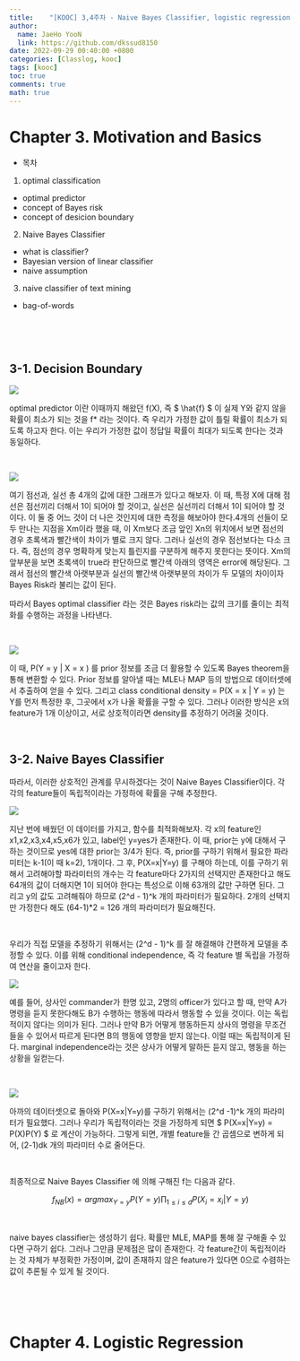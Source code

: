 ```yaml
---
title:    "[KOOC] 3,4주차 - Naive Bayes Classifier, logistic regression "
author:
  name: JaeHo YooN
  link: https://github.com/dkssud8150
date: 2022-09-29 00:40:00 +0800
categories: [Classlog, kooc]
tags: [kooc]
toc: true
comments: true
math: true
---
```


# Chapter 3. Motivation and Basics

- 목차

1. optimal classification
  - optimal predictor
  - concept of Bayes risk
  - concept of desicion boundary
2. Naive Bayes Classifier
  - what is classifier?
  - Bayesian version of linear classifier
  - naive assumption
3. naive classifier of text mining
  - bag-of-words


&nbsp;

&nbsp;

## 3-1. Decision Boundary

<img src="/assets/img/kooc/week34/optimal_classification.png">

optimal predictor 이란 이때까지 해왔던 f(X), 즉 $ \hat{f} $ 이 실제 Y와 같지 않을 확률이 최소가 되는 것을 f* 라는 것이다. 즉 우리가 가정한 값이 틀릴 확률이 최소가 되도록 하고자 한다. 이는 우리가 가정한 값이 정답일 확률이 최대가 되도록 한다는 것과 동일하다.

&nbsp;

<img src="/assets/img/kooc/week34/bayes_risk.png">

여기 점선과, 실선 총 4개의 값에 대한 그래프가 있다고 해보자. 이 때, 특정 X에 대해 점선은 점선끼리 더해서 1이 되어야 할 것이고, 실선은 실선끼리 더해서 1이 되어야 할 것이다. 이 둘 중 어느 것이 더 나은 것인지에 대한 측정을 해보아야 한다.4개의 선들이 모두 만나는 지점을 Xm이라 했을 때, 이 Xm보다 조금 앞인 Xn의 위치에서 보면 점선의 경우 초록색과 빨간색이 차이가 별로 크지 않다. 그러나 실선의 경우 점선보다는 다소 크다. 즉, 점선의 경우 명확하게 맞는지 틀린지를 구분하게 해주지 못한다는 뜻이다. Xm의 앞부분을 보면 초록색이 true라 판단하므로 빨간색 아래의 영역은 error에 해당된다. 그래서 점선의 빨간색 아랫부분과 실선의 빨간색 아랫부분의 차이가 두 모델의 차이이자 Bayes Risk라 불리는 값이 된다.

따라서 Bayes optimal classifier 라는 것은 Bayes risk라는 값의 크기를 줄이는 최적화를 수행하는 과정을 나타낸다.

&nbsp;

<img src="/assets/img/kooc/week34/optimal_classifier.png">

이 때, P(Y = y \| X = x ) 를 prior 정보를 조금 더 활용할 수 있도록 Bayes theorem을 통해 변환할 수 있다. Prior 정보를 알아낼 때는 MLE나 MAP 등의 방법으로 데이터셋에서 추출하여 얻을 수 있다. 그리고 class conditional density = P(X = x \| Y = y) 는 Y를 먼저 특정한 후, 그곳에서 x가 나올 확률을 구할 수 있다. 그러나 이러한 방식은 x의 feature가 1개 이상이고, 서로 상호적이라면 density를 추정하기 어려울 것이다. 

&nbsp;

## 3-2. Naive Bayes Classifier

따라서, 이러한 상호적인 관계를 무시하겠다는 것이 Naive Bayes Classifier이다. 각각의 feature들이 독립적이라는 가정하에 확률을 구해 추정한다.

<img src="/assets/img/kooc/week34/weather_dataset.png">

지난 번에 배웠던 이 데이터를 가지고, 함수를 최적화해보자. 각 x의 feature인 x1,x2,x3,x4,x5,x6가 있고, label인 y=yes가 존재한다. 이 때, prior는 y에 대해서 구하는 것이므로 yes에 대한 prior는 3/4가 된다. 즉, prior를 구하기 위해서 필요한 파라미터는 k-1(이 때 k=2), 1개이다. 그 후, P(X=x\|Y=y) 를 구해야 하는데, 이를 구하기 위해서 고려해야할 파라미터의 개수는 각 feature마다 2가지의 선택지만 존재한다고 해도 64개의 값이 더해지면 1이 되어야 한다는 특성으로 이해 63개의 값만 구하면 된다. 그리고 y의 값도 고려해줘야 하므로 (2^d - 1)^k 개의 파라미터가 필요하다. 2개의 선택지만 가정한다 해도 (64-1)*2 = 126 개의 파라미터가 필요해진다. 

&nbsp;

우리가 직접 모델을 추정하기 위해서는 (2^d - 1)^k 를 잘 해결해야 간편하게 모델을 추정할 수 있다. 이를 위해 conditional independence, 즉 각 feature 별 독립을 가정하여 연산을 줄이고자 한다. 

<img src="/assets/img/kooc/week34/marginal_independence.png">

예를 들어, 상사인 commander가 한명 있고, 2명의 officer가 있다고 할 때, 만약 A가 명령을 듣지 못한다해도 B가 수행하는 행동에 따라서 행동할 수 있을 것이다. 이는 독립적이지 않다는 의미가 된다. 그러나 만약 B가 어떻게 행동하든지 상사의 명령을 무조건 들을 수 있어서 따르게 된다면 B의 행동에 영향을 받지 않는다. 이럴 때는 독립적이게 된다. marginal independence라는 것은 상사가 어떻게 말하든 듣지 않고, 행동을 하는 상황을 일컫는다.

&nbsp;

<img src="/assets/img/kooc/week34/conditional_independence.png">

아까의 데이터셋으로 돌아와 P(X=x\|Y=y)를 구하기 위해서는 (2^d -1)^k 개의 파라미터가 필요했다. 그러나 우리가 독립적이라는 것을 가정하게 되면 $ P(X=x|Y=y) = P(X)P(Y) $ 로 계산이 가능하다. 그렇게 되면, 개별 feature들 간 곱셈으로 변하게 되어, (2-1)dk 개의 파라미터 수로 줄어든다.

&nbsp;

최종적으로 Naive Bayes Classifier 에 의해 구해진 f는 다음과 같다.

$$ f_{NB}(x) = argmax_{Y=y} P(Y=y) \prod_{1 \leq i \leq d} P(X_i = x_i | Y = y) $$

&nbsp;

naive bayes classifier는 생성하기 쉽다. 확률만 MLE, MAP를 통해 잘 구해줄 수 있다면 구하기 쉽다. 그러나 그만큼 문제점은 많이 존재한다. 각 feature간이 독립적이라는 것 자체가 부정확한 가정이며, 값이 존재하지 않은 feature가 있다면 0으로 수렴하는 값이 추론될 수 있게 될 것이다.

&nbsp;

&nbsp;

# Chapter 4. Logistic Regression
